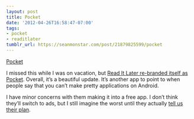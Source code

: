 ```yaml
---
layout: post
title: Pocket
date: '2012-04-26T16:58:47-07:00'
tags:
- pocket
- readitlater
tumblr_url: https://seanmonstar.com/post/21879825599/pocket
---
```

[Pocket](http://getpocket.com)  

I missed this while I was on vacation, but [Read It Later re-branded itself as Pocket](http://www.macstories.net/news/read-it-later-reborn-pocket-saves-everything-for-later/). Overall, it’s a beautiful update. It’s another app to point to when people say that you can’t make pretty applications on Android.

I have minor concerns with them making it into a free app. I don’t think they’ll switch to ads, but I still imagine the worst until they actually [tell us their plan](http://blog.ideashower.com/post/21276590202/why-pocket-went-free).

